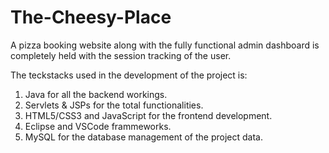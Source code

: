 # The-Cheesy-Place
  A pizza booking website along with the fully functional admin dashboard is completely held with the session tracking of the user.
  
  The teckstacks used in the development of the project is:
  1. Java for all the backend workings.
  2. Servlets & JSPs for the total functionalities.
  3. HTML5/CSS3 and JavaScript for the frontend development.
  4. Eclipse and VSCode frammeworks.
  5. MySQL for the database management of the project data.
